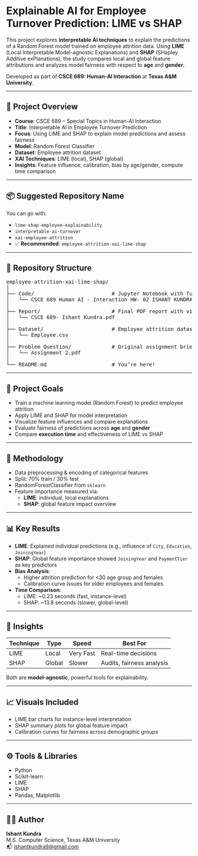 # Explainable AI for Employee Turnover Prediction: LIME vs SHAP

This project explores **interpretable AI techniques** to explain the predictions of a Random Forest model trained on employee attrition data. Using **LIME** (Local Interpretable Model-agnostic Explanations) and **SHAP** (SHapley Additive exPlanations), the study compares local and global feature attributions and analyzes model fairness with respect to **age** and **gender**.

Developed as part of **CSCE 689: Human-AI Interaction** at **Texas A&M University**.

---

## 🧠 Project Overview

- **Course**: CSCE 689 – Special Topics in Human-AI Interaction  
- **Title**: Interpretable AI in Employee Turnover Prediction  
- **Focus**: Using LIME and SHAP to explain model predictions and assess fairness  
- **Model**: Random Forest Classifier  
- **Dataset**: Employee attrition dataset  
- **XAI Techniques**: LIME (local), SHAP (global)  
- **Insights**: Feature influence, calibration, bias by age/gender, compute time comparison  

---

## 📦 Suggested Repository Name

You can go with:
- `lime-shap-employee-explainability`  
- `interpretable-ai-turnover`  
- `xai-employee-attrition`  
- ✅ **Recommended**: `employee-attrition-xai-lime-shap`

---

## 📁 Repository Structure

<pre>
employee-attrition-xai-lime-shap/
│
├── Code/                         # Jupyter Notebook with full implementation
│   └── CSCE 689 Human AI - Interaction HW- 02 ISHANT KUNDRA.ipynb
│
├── Report/                       # Final PDF report with visualizations and analysis
│   └── CSCE 689- Ishant Kundra.pdf
│
├── Dataset/                      # Employee attrition dataset
│   └── Employee.csv
│
├── Problem_Question/             # Original assignment brief for reference
│   └── Assignment 2.pdf
│
└── README.md                     # You’re here!
</pre>

---

## 📌 Project Goals

- Train a machine learning model (Random Forest) to predict employee attrition  
- Apply LIME and SHAP for model interpretation  
- Visualize feature influences and compare explanations  
- Evaluate fairness of predictions across **age** and **gender**  
- Compare **execution time** and effectiveness of LIME vs SHAP  

---

## 🧪 Methodology

- Data preprocessing & encoding of categorical features  
- Split: 70% train / 30% test  
- RandomForestClassifier from `sklearn`  
- Feature importance measured via:
  - **LIME**: individual, local explanations  
  - **SHAP**: global feature impact overview  

---

## 📊 Key Results

- **LIME**: Explained individual predictions (e.g., influence of `City`, `Education`, `JoiningYear`)  
- **SHAP**: Global feature importance showed `JoiningYear` and `PaymentTier` as key predictors  
- **Bias Analysis**:
  - Higher attrition prediction for <30 age group and females  
  - Calibration curve issues for older employees and females  
- **Time Comparison**:
  - LIME: ~0.23 seconds (fast, instance-level)  
  - SHAP: ~13.8 seconds (slower, global-level)  

---

## 🧠 Insights

| Technique | Type   | Speed     | Best For                  |
|-----------|--------|-----------|---------------------------|
| LIME      | Local  | Very Fast | Real-time decisions       |
| SHAP      | Global | Slower    | Audits, fairness analysis |

Both are **model-agnostic**, powerful tools for explainability.

---

## 📈 Visuals Included

- LIME bar charts for instance-level interpretation  
- SHAP summary plots for global feature impact  
- Calibration curves for fairness across demographic groups  

---

## ⚙️ Tools & Libraries

- Python  
- Scikit-learn  
- LIME  
- SHAP  
- Pandas, Matplotlib  

---

## 👨‍💻 Author

**Ishant Kundra**  
M.S. Computer Science, Texas A&M University  
📬 ishantkundra9@gmail.com
